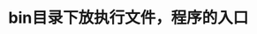 <!--
 * @Author: your name
 * @Date: 2019-12-04 17:39:22
 * @LastEditTime: 2019-12-04 17:42:16
 * @LastEditors: Please set LastEditors
 * @Description: In User Settings Edit
 * @FilePath: /05github/ProjectTemplate/bin/README.md
 -->
# bin目录下放执行文件，程序的入口

